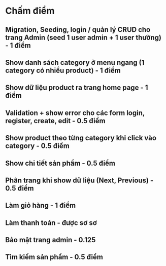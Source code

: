 # Chấm điểm  
## Migration, Seeding, login / quản lý  CRUD cho trang Admin (seed 1 user admin + 1 user thường) - 1 điểm  
## Show danh sách category ở menu ngang (1 category có nhiều product) - 1 điểm  
## Show dữ liệu product ra trang home page - 1 điểm  
## Validation + show error cho các form login, register, create, edit - 0.5 điểm  
## Show product theo từng category khi click vào category - 0.5 điểm  
## Show chi tiết sản phẩm - 0.5 điểm  
## Phân trang khi show dữ liệu (Next, Previous) - 0.5 điểm  
## Làm giỏ hàng - 1 điểm  
## Làm thanh toán - được sơ sơ  
## Bảo mật trang admin - 0.125  
## Tìm kiếm sản phẩm - 0.5 điểm  